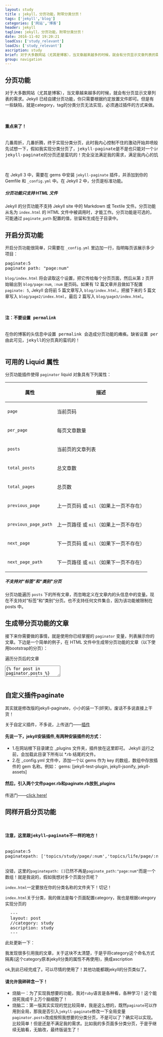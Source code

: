 ```yaml
---
layout: study
title : jekyll，分页功能，附带分类分页！
tags: ['jekyll','blog']
categories: ['网站','博客']
header: jekyll
tagline: jekyll，分页功能，附带分类分页！
date: 2016-11-02 19:20:21
loadCss: ['study_relevant']
loadJs: ['study_relevant']
ascription: study
brief: 对于大多数网站（尤其是博客），当文章越来越多的时候，就会有分页显示文章列表的需求。Jekyll 已经自建分页功能，你只需要根据约定放置文件即可。jekyll的分页总的来说还算给力，基本的功能可以完成。但是有一些缺陷，就是category，tag的分类分页无法实现，必须通过插件的方式来做。
group: navigation
---
```

<h2>分页功能</h2>
<p>对于大多数网站（尤其是博客），当文章越来越多的时候，就会有分页显示文章列表的需求。Jekyll 已经自建分页功能，你只需要根据约定放置文件即可。但是有一些缺陷，就是category，tag的分类分页无法实现，必须通过插件的方式来做。</p>

<pre>
<div class="note-warning">
<h4>重点来了！</h4>
<span class='warn-text'>几番周折，几番折腾，终于实现分类分页，此时我内心控制不住的激动开始井喷般爆发！</span>
<span class='warn-text'>先试想一下，假如我实现分类分页了，jekyll-paginate是不是也只能对一个index.html页面生效？如果我想对多个页面分页呢？如何配置？</span>
<span class='warn-text'>jekyll-paginate的分页还是蛮坑的！完全没法满足我的需求，满足我内心的饥渴。于是，决定修改它！先付上"原装功能实现"！</span>

</div>
</pre>

<p>在 Jekyll 3 中，需要在 gems 中安装 <code>jekyll-paginate</code> 插件，并添加到你的 Gemfile 和 <code>_config.yml</code> 中。在 Jekyll 2 中，分页是标准功能。</p>

<div class="note info">
  <h5>分页功能只支持 HTML 文件</h5>
  <p>
    Jekyll 的分页功能不支持 Jekyll site 中的 Markdown 或 Textile 文件。分页功能从名为 <code>index.html</code> 的 HTML 文件中被调用时，才能工作。分页功能是可选的，可能通过 <code>paginate_path</code> 配置的值，驻留和生成在子目录中。
  </p>
</div>

<h2 id="section">开启分页功能</h2>

<p>开启分页功能很简单，只需要在 <code>_config.yml</code> 里边加一行，指明每页该展示多少项目：</p>

<pre>
paginate:5
paginate_path: "page:num"
</pre>

<p><code >blog/index.html</code> 将会读取这个设置，把它传给每个分页页面，然后从第 <code>2</code> 页开始输出到 <code>blog/page:num</code>, <code>:num</code> 是页码。如果有 12 篇文章并且做如下配置 <code>paginate: 5</code>, Jekyll 会将前 5 篇文章写入 <code>blog/index.html</code>，把接下来的 5 篇文章写入 <code>blog/page2/index.html</code>，最后 2 篇写入 
<code>blog/page3/index.html</code>。</p>
<pre>
<div class="note-warning">
<h4>注：不要设置 permalink</h4>
<span class='warn-text'>在你的博客的头信息中设置 permalink 会造成分页功能的瘫痪。缺省设置 permalink 即可。</span>
<span class='warn-text'>由此可见，jekyll的分页真的蛮坑的！</span>
</div>
</pre>

<h2 id="liquid-">可用的 Liquid 属性</h2>

<p>分页功能插件使得 <code class="highlighter-rouge">paginator</code> liquid 对象具有下列属性：</p>

<div class="mobile-side-scroller">
<table>
  <thead>
    <tr>
      <th><p>属性</p></th>
      <th><p>描述</p></th>
    </tr>
  </thead>
  <tbody>
    <tr>
      <td><p><code>page</code></p></td>
      <td><p>当前页码</p></td>
    </tr>
    <tr>
      <td><p><code>per_page</code></p></td>
      <td><p>每页文章数量</p></td>
    </tr>
    <tr>
      <td><p><code>posts</code></p></td>
      <td><p>当前页的文章列表</p></td>
    </tr>
    <tr>
      <td><p><code>total_posts</code></p></td>
      <td><p>总文章数</p></td>
    </tr>
    <tr>
      <td><p><code>total_pages</code></p></td>
      <td><p>总页数</p></td>
    </tr>
    <tr>
      <td><p><code>previous_page</code></p></td>
      <td>
          <p>
              上一页页码 或 <code>nil</code>（如果上一页不存在）
          </p>
      </td>
    </tr>
    <tr>
      <td><p><code>previous_page_path</code></p></td>
      <td>
          <p>
              上一页路径 或 <code>nil</code>（如果上一页不存在）
          </p>
      </td>
    </tr>
    <tr>
      <td><p><code>next_page</code></p></td>
      <td>
          <p>
              下一页页码 或 <code>nil</code>（如果下一页不存在）
          </p>
      </td>
    </tr>
    <tr>
      <td><p><code>next_page_path</code></p></td>
      <td>
          <p>
              下一页路径 或 <code>nil</code>（如果下一页不存在）
          </p>
      </td>
    </tr>
  </tbody>
</table>
</div>

<div class="note info">
  <h5>不支持对“标签”和“类别”分页</h5>
  <p>分页功能遍历 <code>posts</code> 下的所有文章，而忽略定义在文章内的头信息中的变量。现在不支持对“标签”和“类别”分页。也不支持任何文件集合，因为该功能被限制在 posts 中。</p>
</div>

<h2>生成带分页功能的文章</h2>

<p>接下来你需要做的事情，就是使用你已经掌握的 <code>paginator</code> 变量，列表展示你的文章。下边是一个简单的例子，在 HTML 文件中生成带分页功能的文章（以下使用bootstrap的分页）：</p>

<span> 遍历分页后的文章</span>
<pre>
<textarea class="cm_textarea_xml">
&#123;% for post in paginator.posts %&#125;
  <h1><a href="&#123;&#123; post.url &#125;&#125;">&#123;&#123; post.title &#125;&#125;</a></h1>
  <p class="author">
    <span class="date">&#123;&#123; post.date &#125;&#125;</span>
  </p>
  <div class="content">
    &#123;&#123; post.content &#125;&#125;
  </div>
&#123;% endfor %&#125;

<!-- 分页链接 -->
<div class="pagination">
  &#123;% if paginator.previous_page %&#125;
    <a href="/page&#123;&#123; paginator.previous_page &#125;&#125;" class="previous">Previous</a>
  &#123;% else %&#125;
    <span class="previous">Previous</span>
  &#123;% endif %&#125;
  <span class="page_number ">Page: &#123;&#123; paginator.page &#125;&#125; of &#123;&#123; paginator.total_pages &#125;&#125;</span>
  &#123;% if paginator.next_page %&#125;
    <a href="/page&#123;&#123; paginator.next_page &#125;&#125;" class="next">Next</a>
  &#123;% else %&#125;
    <span class="next ">Next</span>
  &#123;% endif %&#125;
</div>
</textarea>
</pre>
<h2>自定义插件paginate</h2>
<p>其实就是修改版的jekyll-paginate，小小的装一下(奸笑)。废话不多说直接上干货！</p>
<p>关于自定义插件，不多说，上传送门——<a class="more-link btn btn-primary btn-xs" href='http://jekyll.com.cn/docs/plugins/'>插件</a></p>
<h4>先说一下，jekyll安装插件,有两种安装插件的方式：</h4>
<ul>
  <li>1.在网站根下目录建立 _plugins 文件夹，插件放在这里即可。 Jekyll 运行之前，会加载此目录下所有以 *.rb 结尾的文件。</li>
  <li>2.在 _config.yml 文件中，添加一个以 gems 作为 key 的数组，数组中存放插件的 gem 名称。例如：
 gems: [jekyll-test-plugin, jekyll-jsonify, jekyll-assets]</li>
</ul>
<h4>然后，引入两个文件pager.rb和paginate.rb放到_plugins</h4>
<p>传送门——<a class="more-link btn btn-primary btn-xs" href='https://github.com/Bamzc/jekyll-paginate-plugin'>click here!</a></p>
<h2 id="section">同样开启分页功能</h2>
<pre>
<div class="note-warning">
<h4>注意，这里跟jekyll—paginate不一样的地方！</h4>
<span class='warn-text'>paginate:5</span>
<span class='warn-text'>paginatepath: ['topics/study/page/:num','topics/life/page/:num']</span>
</div>
</pre>
<p>没错，这里的<code>paginatepath: []</code>已然不再是<code>paginate_path:"page:num"</code>而是一个数组！就是我说的，假如我想对多个页面分页呢？</p>
<p><code>index.html</code>一定要放在你的分类名称的文件夹下！切记！</p>
<p><code>index.html</code>关于分类，我的做法是每个页面配置category，我也是根据category实现分页的
<pre>
  ---
  layout: post
  //category: study
  ascription: study
  ---
</pre>
<p class="bg-danger">此处更新一下：</p>
<p class="bg-danger">我发现很多引用我的文章，关于这块不太清楚，于是乎将category这个命名方式隔离(这个category原本jekyll分类的属性不再使用)，换成ascription</p>
</p>
<p>ok,到此已经完成了。可以尽情的使用了！其他功能都跟jekyll的分页类似了。</p>
<h4>请允许我碎碎念一下！</h4>
<ul>
  <li>烧脑一：为了实现我想要的功能，我对<code>ruby</code>语言是各种看，各种学习！这个能烧死我成千上万个脑细胞了！</li>
  <li>烧脑二：第一版其实实现的觉比较简单，我是这么想的，既然<code>paginate</code>可以作用到全局，那我是否引入<code>jekyll-paginate</code>修改一下全局变量<code>paginator.posts</code>改成按照我想要的分类分页，不是可以了？确实可以实现。比较简单！但是还是不满足我的需求。比如我的多页面多分类分页，于是乎继续无脑看，无脑改，最终版诞生了！</li>
</ul>